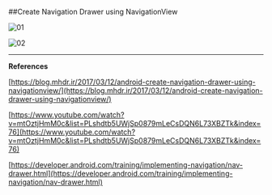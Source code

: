 ##Create Navigation Drawer using NavigationView

![01](https://raw.githubusercontent.com/mhdr/AndroidSamples/master/045/images/01.gif  "01")

![02](https://raw.githubusercontent.com/mhdr/AndroidSamples/master/045/images/Android%20Emulator%20-%20Nexus_5_API_25%3A5554_001.png  "02")

***

**References**

[https://blog.mhdr.ir/2017/03/12/android-create-navigation-drawer-using-navigationview/](https://blog.mhdr.ir/2017/03/12/android-create-navigation-drawer-using-navigationview/) 

[https://www.youtube.com/watch?v=mtOztjHmM0c&list=PLshdtb5UWjSp0879mLeCsDQN6L73XBZTk&index=76](https://www.youtube.com/watch?v=mtOztjHmM0c&list=PLshdtb5UWjSp0879mLeCsDQN6L73XBZTk&index=76) 

[https://developer.android.com/training/implementing-navigation/nav-drawer.html](https://developer.android.com/training/implementing-navigation/nav-drawer.html) 